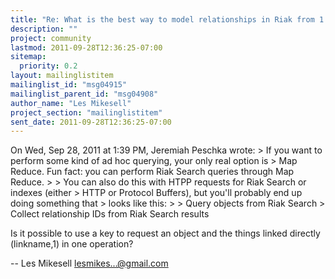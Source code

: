 ```yaml
---
title: "Re: What is the best way to model relationships in Riak from 1.0	forward?"
description: ""
project: community
lastmod: 2011-09-28T12:36:25-07:00
sitemap:
  priority: 0.2
layout: mailinglistitem
mailinglist_id: "msg04915"
mailinglist_parent_id: "msg04908"
author_name: "Les Mikesell"
project_section: "mailinglistitem"
sent_date: 2011-09-28T12:36:25-07:00
---
```



On Wed, Sep 28, 2011 at 1:39 PM, Jeremiah Peschka
 wrote:
&gt; If you want to perform some kind of ad hoc querying, your only real option is 
&gt; Map Reduce. Fun fact: you can perform Riak Search queries through Map Reduce.
&gt;
&gt; You can also do this with HTPP requests for Riak Search or indexes (either 
&gt; HTTP or Protocol Buffers), but you'll probably end up doing something that 
&gt; looks like this:
&gt;
&gt; Query objects from Riak Search
&gt; Collect relationship IDs from Riak Search results

Is it possible to use a key to request an object and the things linked
directly (linkname,1) in one operation?

-- 
 Les Mikesell
 lesmikes...@gmail.com

